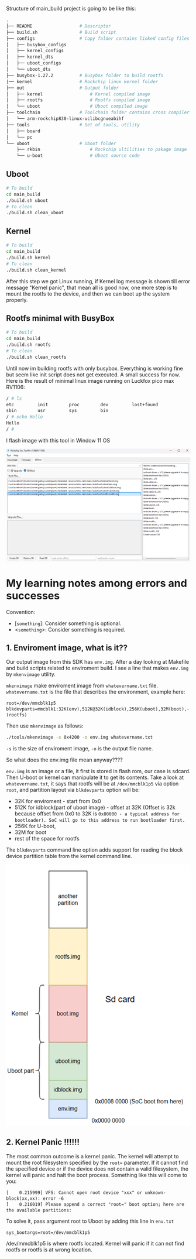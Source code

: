 Structure of main_build project is going to be like this:

```sh
.
├── README                  # Descriptor
├── build.sh                # Build script
├── configs                 # Copy folder contains linked config files
│   ├── busybox_configs 
│   ├── kernel_configs
│   ├── kernel_dts
│   ├── uboot_configs
│   └── uboot_dts       
├── busybox-1.27.2          # Busybox folder to build rootfs
|── kernel                  # Rockchip linux kernel folder
├── out                     # Output folder
│   ├── kernel                  # Kernel compiled image
│   ├── rootfs                  # Rootfs compiled image
│   └── uboot                   # Uboot compiled image
├── toolchain               # Toolchain folder contains cross compiler
│   └── arm-rockchip830-linux-uclibcgnueabihf
├── tools                   # Set of tools, utility
│   ├── board
│   └── pc
└── uboot                   # Uboot folder
    ├── rkbin                   # Rockchip ultilities to pakage image
    └── u-boot                  # Uboot source code
```
## Uboot
```sh
# To build
cd main_build
./build.sh uboot
# To clean
./build.sh clean_uboot
```
## Kernel
```sh
# To build
cd main_build
./build.sh kernel
# To clean
./build.sh clean_kernel
```
After this step we got Linux running, if Kernel log message is shown till error message "Kernel panic", that mean all is good now, one more step is to mount the rootfs to the device, and then we can boot up the system properly.

## Rootfs minimal with BusyBox
```sh
# To build
cd main_build
./build.sh rootfs
# To clean
./build.sh clean_rootfs
```
Until now im building rootfs with only busybox. Everything is working fine but seem like init script does not get executed. A small success for now. Here is the result of minimal linux image running on Luckfox pico max RV1106:
```sh
/ # ls
etc         init        proc        dev         lost+found
sbin        usr         sys         bin
/ # echo Hello
Hello
/ #
```
I flash image with this tool in Window 11 OS

![alt text](assets/Soc_tool.png)








# My learning notes among errors and successes
Convention:
+ [``something``]: Consider something is optional.
+ <``something``>: Consider something is required.

## 1. Enviroment image, what is it??
Our output image from this SDK has ``env.img``. After a day looking at Makefile and build scripts related to enviroment build. I see a line that makes ``env.img`` by ``mkenvimage`` utility.

``mkenvimage`` make enviroment image from ``whatevername.txt`` file. ``whatevername.txt`` is the file that describes the environment, example here:
```text
root=/dev/mmcblk1p5
blkdevparts=mmcblk1:32K(env),512K@32K(idblock),256K(uboot),32M(boot),-(rootfs)
```

Then use ``mkenvimage`` as follows:
```sh
./tools/mkenvimage -s 0x4200 -o env.img whatevername.txt
```
``-s`` is the size of enviroment image, ``-o`` is the output file name.

So what does the env.img file mean anyway????

``env.img`` is an image or a file, it first is stored in flash rom, our case is sdcard. Then U-boot or kernel can manipulate it to get its contents. Take a look at ``whatevername.txt``, it says that rootfs will be at ``/dev/mmcblk1p5`` via option ``root``, and partition layout via ``blkdevparts`` option will be:
+ 32K for enviroment - start from 0x0
+ 512K for idblock(part of uboot image) - offset at 32K (Offset is 32k because offset from 0x0 to 32K is ``0x80000 - a typical address for bootloader). SoC will go to this address to run bootloader first.``
+ 256K for U-boot, 
+ 32M for boot
+ rest of the space for rootfs

The ``blkdevparts`` command line option adds support for reading the
block device partition table from the kernel command line.

![alt text](assets/image.png)

## 2. Kernel Panic !!!!!!
The most common outcome is a kernel panic. The kernel will attempt to mount the root filesystem specified by the ``root=`` parameter. If it cannot find the specified device or if the device does not contain a valid filesystem, the kernel will panic and halt the boot process. Something like this will come to you:
```shell
[    0.215999] VFS: Cannot open root device "xxx" or unknown-block(xx,xx): error -6
[    0.216019] Please append a correct "root=" boot option; here are the available partitions:
```
To solve it, pass argument root to Uboot by adding this line in ``env.txt``
```
sys_bootargs=root=/dev/mmcblk1p5
```
/dev/mmcblk1p5 is where rootfs located. Kernel will panic if it can not find rootfs or rootfs is at wrong location.